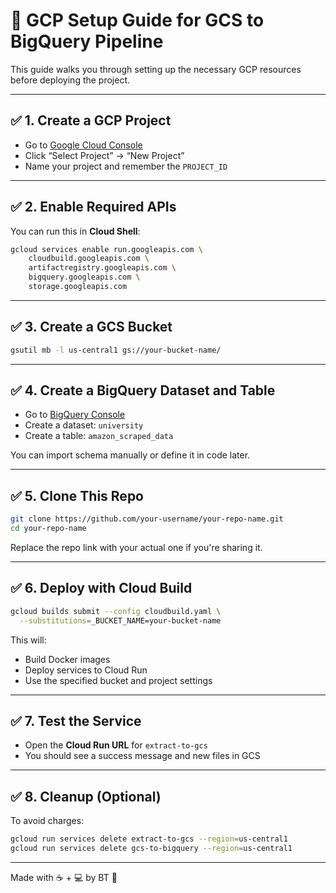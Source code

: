 # 🚀 GCP Setup Guide for GCS to BigQuery Pipeline

This guide walks you through setting up the necessary GCP resources before deploying the project.

---

## ✅ 1. Create a GCP Project

- Go to [Google Cloud Console](https://console.cloud.google.com/)
- Click “Select Project” → “New Project”
- Name your project and remember the `PROJECT_ID`

---

## ✅ 2. Enable Required APIs

You can run this in **Cloud Shell**:

```bash
gcloud services enable run.googleapis.com \
    cloudbuild.googleapis.com \
    artifactregistry.googleapis.com \
    bigquery.googleapis.com \
    storage.googleapis.com
```

---

## ✅ 3. Create a GCS Bucket

```bash
gsutil mb -l us-central1 gs://your-bucket-name/
```

---

## ✅ 4. Create a BigQuery Dataset and Table

- Go to [BigQuery Console](https://console.cloud.google.com/bigquery)
- Create a dataset: `university`
- Create a table: `amazon_scraped_data`

You can import schema manually or define it in code later.

---

## ✅ 5. Clone This Repo

```bash
git clone https://github.com/your-username/your-repo-name.git
cd your-repo-name
```

Replace the repo link with your actual one if you're sharing it.

---

## ✅ 6. Deploy with Cloud Build

```bash
gcloud builds submit --config cloudbuild.yaml \
  --substitutions=_BUCKET_NAME=your-bucket-name
```

This will:
- Build Docker images
- Deploy services to Cloud Run
- Use the specified bucket and project settings

---

## ✅ 7. Test the Service

- Open the **Cloud Run URL** for `extract-to-gcs`
- You should see a success message and new files in GCS

---

## ✅ 8. Cleanup (Optional)

To avoid charges:

```bash
gcloud run services delete extract-to-gcs --region=us-central1
gcloud run services delete gcs-to-bigquery --region=us-central1
```

---

Made with ☕ + 💻 by BT 💖
